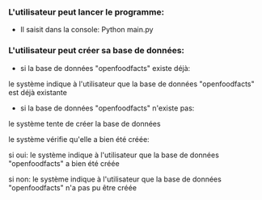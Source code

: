 ### L'utilisateur peut lancer le programme:
* Il saisit dans la console: Python main.py

### L'utilisateur peut créer sa base de données:
* si la base de données "openfoodfacts" existe déjà:

le système indique à l'utilisateur que la base de données "openfoodfacts" est déjà existante

* si la base de données "openfoodfacts" n'existe pas:

le système tente de créer la base de données

le système vérifie qu'elle a bien été créée:

si oui: le système indique à l'utilisateur que la base de données "openfoodfacts" a bien été créée

si non: le système indique à l'utilisateur que la base de données "openfoodfacts" n'a pas pu être créée


